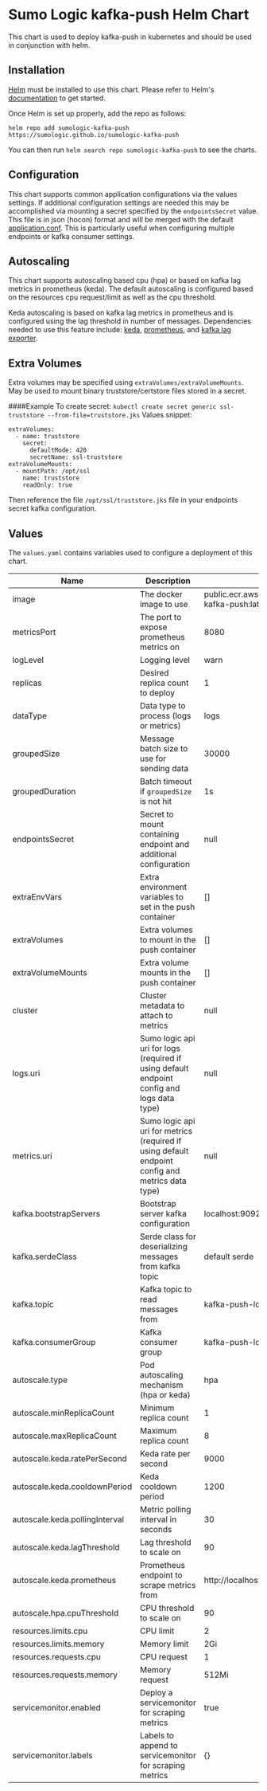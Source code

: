 # Sumo Logic kafka-push Helm Chart

This chart is used to deploy kafka-push in kubernetes and should be used
in conjunction with helm. 

## Installation
[Helm](https://helm.sh/) must be installed to use this chart. Please refer to Helm's [documentation](https://helm.sh/docs/)
to get started.

Once Helm is set up properly, add the repo as follows:
```
helm repo add sumologic-kafka-push https://sumologic.github.io/sumologic-kafka-push
```
You can then run `helm search repo sumologic-kafka-push` to see the charts.

## Configuration
This chart supports common application configurations via the values settings. If additional
configuration settings are needed this may be accomplished via mounting a secret specified by the
`endpointsSecret` value. This file is in json (hocon) format and will be merged with the default
[application.conf](https://github.com/SumoLogic/sumologic-kafka-push/blob/main/src/main/resources/application.conf).
This is particularly useful when configuring multiple endpoints or kafka consumer settings.

## Autoscaling
This chart supports autoscaling based cpu (hpa) or based on kafka lag metrics in
prometheus (keda). The default autoscaling is configured based on the resources cpu request/limit
as well as the cpu threshold.

Keda autoscaling is based on kafka lag metrics in prometheus
and is configured using the lag threshold in number of messages. Dependencies needed to use this
feature include: [keda](https://keda.sh/), [prometheus](https://github.com/prometheus-operator/prometheus-operator),
and [kafka lag exporter](https://github.com/lightbend/kafka-lag-exporter).

## Extra Volumes
Extra volumes may be specified using `extraVolumes/extraVolumeMounts`. May be used to mount binary truststore/certstore
 files stored in a secret.

####Example
To create secret: `kubectl create secret generic ssl-truststore --from-file=truststore.jks`
Values snippet:
```
extraVolumes:
  - name: truststore
    secret:
      defaultMode: 420
      secretName: ssl-truststore
extraVolumeMounts:
  - mountPath: /opt/ssl
    name: truststore
    readOnly: true 
```
Then reference the file `/opt/ssl/truststore.jks` file in your endpoints secret kafka configuration.

## Values
The `values.yaml` contains variables used to configure a deployment of this chart.

| Name | Description      | Default  |
|------|------------------|----------|
| image | The docker image to use | public.ecr.aws/sumologic/sumologic-kafka-push:latest |
| metricsPort | The port to expose prometheus metrics on | 8080 |
| logLevel | Logging level | warn |
| replicas | Desired replica count to deploy | 1 |
| dataType | Data type to process (logs or metrics) | logs |
| groupedSize | Message batch size to use for sending data | 30000 |
| groupedDuration | Batch timeout if `groupedSize` is not hit | 1s |
| endpointsSecret | Secret to mount containing endpoint and additional configuration | null |
| extraEnvVars | Extra environment variables to set in the push container | [] |
| extraVolumes | Extra volumes to mount in the push container | [] |
| extraVolumeMounts | Extra volume mounts in the push container | [] |
| cluster | Cluster metadata to attach to metrics | null |
| logs.uri | Sumo logic api uri for logs (required if using default endpoint config and logs data type) | null |
| metrics.uri | Sumo logic api uri for metrics (required if using default endpoint config and metrics data type) | null |
| kafka.bootstrapServers | Bootstrap server kafka configuration | localhost:9092 |
| kafka.serdeClass | Serde class for deserializing messages from kafka topic | default serde |
| kafka.topic | Kafka topic to read messages from | kafka-push-logs |
| kafka.consumerGroup | Kafka consumer group | kafka-push-logs |
| autoscale.type | Pod autoscaling mechanism (hpa or keda) | hpa |
| autoscale.minReplicaCount | Minimum replica count | 1 |
| autoscale.maxReplicaCount | Maximum replica count | 8 |
| autoscale.keda.ratePerSecond | Keda rate per second | 9000 |
| autoscale.keda.cooldownPeriod | Keda cooldown period | 1200 |
| autoscale.keda.pollingInterval | Metric polling interval in seconds | 30 |
| autoscale.keda.lagThreshold | Lag threshold to scale on | 90 |
| autoscale.keda.prometheus | Prometheus endpoint to scrape metrics from | http://localhost:9090 |
| autoscale.hpa.cpuThreshold | CPU threshold to scale on | 90 |
| resources.limits.cpu | CPU limit | 2 |
| resources.limits.memory | Memory limit | 2Gi |
| resources.requests.cpu | CPU request | 1 |
| resources.requests.memory | Memory request | 512Mi |
| servicemonitor.enabled | Deploy a servicemonitor for scraping metrics | true |
| servicemonitor.labels | Labels to append to servicemonitor for scraping metrics | {} |

